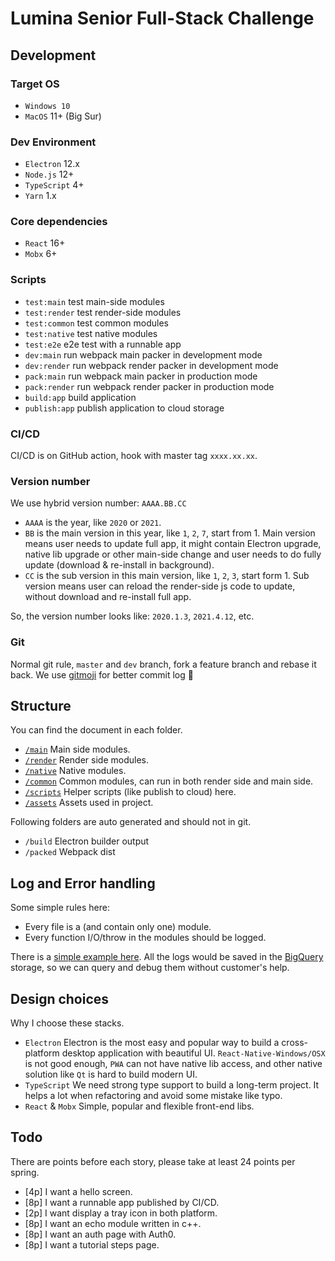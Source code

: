 # Lumina Senior Full-Stack Challenge

## Development

### Target OS
* `Windows 10`
* `MacOS` 11+ (Big Sur)

### Dev Environment
* `Electron` 12.x
* `Node.js` 12+
* `TypeScript` 4+
* `Yarn` 1.x

### Core dependencies
* `React` 16+
* `Mobx` 6+

### Scripts
* `test:main` test main-side modules
* `test:render` test render-side modules
* `test:common` test common modules
* `test:native` test native modules
* `test:e2e` e2e test with a runnable app  
* `dev:main` run webpack main packer in development mode
* `dev:render` run webpack render packer in development mode
* `pack:main` run webpack main packer in production mode
* `pack:render` run webpack render packer in production mode
* `build:app` build application
* `publish:app` publish application to cloud storage

### CI/CD
CI/CD is on GitHub action, hook with master tag `xxxx.xx.xx`.

### Version number
We use hybrid version number: `AAAA.BB.CC`
* `AAAA` is the year, like `2020` or `2021`.
* `BB` is the main version in this year, like `1`, `2`, `7`, start from 1. 
Main version means user needs to update full app, it might contain Electron upgrade, native lib upgrade or other main-side change and user needs to do fully update (download & re-install in background).
* `CC` is the sub version in this main version, like `1`, `2`, `3`, start form 1.
Sub version means user can reload the render-side js code to update, without download and re-install full app.
  
So, the version number looks like: `2020.1.3`, `2021.4.12`, etc.

### Git
Normal git rule, `master` and `dev` branch, fork a feature branch and rebase it back. We use [gitmoji](https://gitmoji.dev) for better commit log 🎃

## Structure
You can find the document in each folder.

* [`/main`](/main) Main side modules.
* [`/render`](/render) Render side modules.
* [`/native`](/native) Native modules.
* [`/common`](/common) Common modules, can run in both render side and main side.
* [`/scripts`](/scripts) Helper scripts (like publish to cloud) here.
* [`/assets`](/assets) Assets used in project.

Following folders are auto generated and should not in git.

* `/build` Electron builder output
* `/packed` Webpack dist

## Log and Error handling

Some simple rules here: 

* Every file is a (and contain only one) module.
* Every function I/O/throw in the modules should be logged.

There is a [simple example here](/common/example.ts). All the logs would be saved in the [BigQuery]() storage, so we can query and debug them without customer's help.

## Design choices
Why I choose these stacks.

* `Electron` Electron is the most easy and popular way to build a cross-platform desktop application with beautiful UI.
`React-Native-Windows/OSX` is not good enough, `PWA` can not have native lib access, and other native solution like `Qt` is hard to build modern UI. 
* `TypeScript` We need strong type support to build a long-term project. It helps a lot when refactoring and avoid some mistake like typo. 
* `React` & `Mobx` Simple, popular and flexible front-end libs.

## Todo
There are points before each story, please take at least 24 points per spring.

* [4p] I want a hello screen.
* [8p] I want a runnable app published by CI/CD.
* [2p] I want display a tray icon in both platform.
* [8p] I want an echo module written in c++.
* [8p] I want an auth page with Auth0.
* [8p] I want a tutorial steps page.
